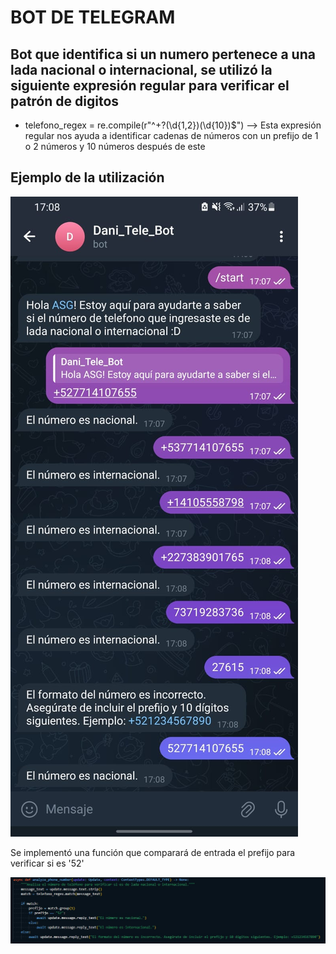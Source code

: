 # BOT DE TELEGRAM

## Bot que identifica si un numero pertenece a una lada nacional o internacional, se utilizó la siguiente expresión regular para verificar el patrón de digitos

- telefono_regex = re.compile(r"^\+?(\d{1,2})(\d{10})$") --> Esta expresión regular nos ayuda a identificar cadenas de números con un prefijo de 1 o 2 números y 10 números después de este

## Ejemplo de la utilización

![Ejemplo de la utilización](./ss_bot.jpeg)

Se implementó una función que comparará de entrada el prefijo para verificar si es '52' 

![Función implementada](./ss_bot2.jpeg)
